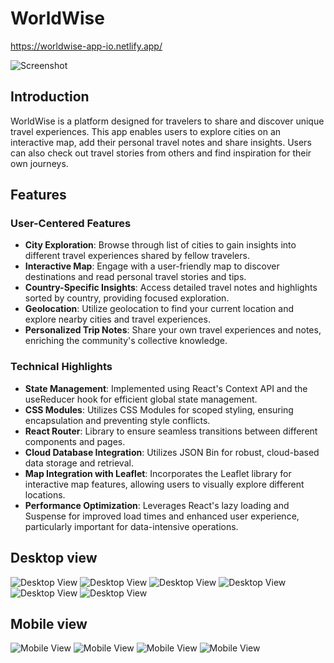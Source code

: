 # WorldWise

https://worldwise-app-io.netlify.app/

![Screenshot](/public/screenshots/desktop/7.png)

## Introduction

WorldWise is a platform designed for travelers to share and discover unique travel experiences.
This app enables users to explore cities on an interactive map, add their personal travel notes and share insights. Users can also check out travel stories from others and find inspiration for their own journeys.

## Features

### User-Centered Features

- **City Exploration**: Browse through list of cities to gain insights into different travel experiences shared by fellow travelers.
- **Interactive Map**: Engage with a user-friendly map to discover destinations and read personal travel stories and tips.
- **Country-Specific Insights**: Access detailed travel notes and highlights sorted by country, providing focused exploration.
- **Geolocation**: Utilize geolocation to find your current location and explore nearby cities and travel experiences.
- **Personalized Trip Notes**: Share your own travel experiences and notes, enriching the community's collective knowledge.

### Technical Highlights

- **State Management**: Implemented using React's Context API and the useReducer hook for efficient global state management.
- **CSS Modules**: Utilizes CSS Modules for scoped styling, ensuring encapsulation and preventing style conflicts.
- **React Router**: Library to ensure seamless transitions between different components and pages.
- **Cloud Database Integration**: Utilizes JSON Bin for robust, cloud-based data storage and retrieval.
- **Map Integration with Leaflet**: Incorporates the Leaflet library for interactive map features, allowing users to visually explore different locations.
- **Performance Optimization**: Leverages React's lazy loading and Suspense for improved load times and enhanced user experience, particularly important for data-intensive operations.

## Desktop view

![Desktop View](/public/screenshots/desktop/1.png)
![Desktop View](/public/screenshots/desktop/2.png)
![Desktop View](/public/screenshots/desktop/3.png)
![Desktop View](/public/screenshots/desktop/4.png)
![Desktop View](/public/screenshots/desktop/5.png)
![Desktop View](/public/screenshots/desktop/6.png)

## Mobile view

![Mobile View](/public/screenshots/mobile/1.png)
![Mobile View](/public/screenshots/mobile/2.png)
![Mobile View](/public/screenshots/mobile/3.png)
![Mobile View](/public/screenshots/mobile/4.png)
